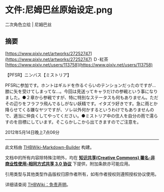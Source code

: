 # 文件:尼姆巴丝原始设定.png

<!-- source html: G:\repos\THBWiki-Markdown-Builder\THBWikiMarkdown\Temp\file\5\5a\ns6%3A%E5%B0%BC%E5%A7%86%E5%B7%B4%E4%B8%9D%E5%8E%9F%E5%A7%8B%E8%AE%BE%E5%AE%9A%2Epng.html -->

二次角色立绘 | 尼姆巴丝

## 摘要
  
[https://www.pixiv.net/artworks/27252747](https://www.pixiv.net/artworks/27252747)
Ｄ･紅茶 [https://www.pixiv.net/users/113758](https://www.pixiv.net/users/113758)
  
  
【PFSR】ニンバス【ミストリア】
  
  
PFSRに参加です。ホントはギルドを作るぐらいのテンションだったのですが…膝に矢を受けてしまってな…。今回は見送ってキャラだけの参戦という事になりました。●２章から参戦ですが、特に特別なステータスも何もありません。ただその辺りをフラフラ飛んでるしがない妖精です。イタズラ好きです。急に雨とか降らせてくる嫌なヤツですが、ソレ以外何かするというわけでもありませんので、適当に仲良くしてやってください。●ミストリア中の住人を自分の雨で濡らすのを目標にしています。そこらかしこから出てきますのでご注意を。
  
  
2012年5月14日晚上7点06分
  





---

此文档由 [THBWiki-Markdown-Builder](https://github.com/Delsin-Yu/THBWiki-Markdown-Builder) 构建。

文档中的所有内容除特殊注明外，均在 [**知识共享(Creative Commons) 署名-非商业性使用-相同方式共享 3.0 协议**](https://creativecommons.org/licenses/by-sa/3.0/deed.zh-hans) 下提供，附加条款亦可能应用。

引用类型与其他类型作品版权归原作者所有，如有作者授权则遵照授权协议使用。

详细请查阅 [THBWiki：免责声明](https://thbwiki.cc/THBWiki:%E5%85%8D%E8%B4%A3%E5%A3%B0%E6%98%8E)。

